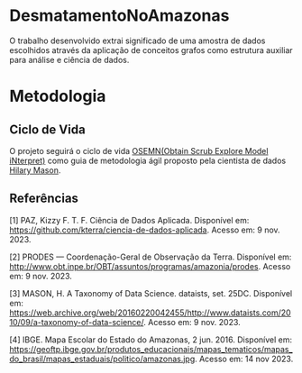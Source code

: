 # DesmatamentoNoAmazonas
O trabalho desenvolvido extrai significado de uma amostra de dados escolhidos através da aplicação de conceitos grafos como estrutura auxiliar para análise e ciência de dados.


<!-- 
# Introdução
# Metodologia
    # OSEMN
    #
-->

# Metodologia
## Ciclo de Vida 
O projeto seguirá o ciclo de vida [OSEMN(Obtain Scrub Explore Model iNterpret)](#https://web.archive.org/web/20160220042455/http://www.dataists.com/2010/09/a-taxonomy-of-data-science/) como guia de metodologia ágil proposto pela cientista de dados [Hilary Mason](#https://web.archive.org/web/20160220042455/http://www.dataists.com/2010/09/a-taxonomy-of-data-science/).


## Referências
[1] PAZ, Kizzy F. T. F. Ciência de Dados Aplicada. Disponível em: <https://github.com/kterra/ciencia-de-dados-aplicada>. Acesso em: 9 nov. 2023.

[2] PRODES — Coordenação-Geral de Observação da Terra. Disponível em: <http://www.obt.inpe.br/OBT/assuntos/programas/amazonia/prodes>. Acesso em: 9 nov. 2023.

[3] MASON, H. A Taxonomy of Data Science. dataists, set. 25DC. Disponível em: <https://web.archive.org/web/20160220042455/http://www.dataists.com/2010/09/a-taxonomy-of-data-science/>. Acesso em: 9 nov. 2023.

‌[4] IBGE. Mapa Escolar do Estado do Amazonas, 2 jun. 2016.
Disponível em: <https://geoftp.ibge.gov.br/produtos_educacionais/mapas_tematicos/mapas_do_brasil/mapas_estaduais/politico/amazonas.jpg>. Acesso em: 14 nov 2023.
‌

‌

‌
<!-- IDEIAS -->
 
 <!-- 1. Existe uma correlação entre conectividade e Desmatamento?

        1. Atribui-se peso aos cliques buscando os números de desmatamento total em cada clique

        2. Atribui-se 
 -->
 
 <!-- 2. Correlação Local?

        Considere a correlação local, onde você examina a correlação entre o desmatamento de um município e o desmatamento de seus vizinhos diretamente conectados. Isso pode revelar padrões locais na relação entre conectividade e desmatamento.
 -->


 <!-- 3. Identificação de Cliques?

        Observando cliques verifique se eles possuem características semelhantes sobre desmatamento ou sobre urbanização, ou sobre demais métricas.


 -->


  <!-- 4. Análise de Fluxo nos algoritmos?
        Explore algoritmos de fluxo em grafos para entender como a conectividade impacta a disseminação do desmatamento através da rede viária. Considere algoritmos de caminho mínimo ponderado para modelar o impacto ambiental da conectividade.
 -->

<!-- 5. Centralidade dos vértices
        Calcule métricas de centralidade dos vértices, como a centralidade de grau, centralidade de proximidade ou centralidade de intermediação, para identificar os municípios mais centrais em termos de conectividade. Analise se esses municípios centrais têm padrões distintos de desmatamento.

 -->


<!-- PERSISTENTES -->

<!-- Análise de Centralidade 
    Centralidade de Proximidade (Closeness Centrality):
    Centralidade Harmonic (Harmonic Centrality):
    Centralidade de PageRank:
    Centralidade de Katz:


-->



<!-- Identificação de Cliques -->



<!-- ESTRATÉGIAS INTERESSANTES INDEPENDENTE DE TUDO -->
<!-- Normalização de dados de desmatamento:
    Criação de uma escala de desmatamento em uma escala comum de 0 a 1
    Responder a pergunta: Por quê a normalização dos dados é interessante?
-->
